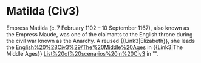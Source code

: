# Matilda (Civ3)

Empress Matilda (c. 7 February 1102 – 10 September 1167), also known as the Empress Maude, was one of the claimants to the English throne during the civil war known as the Anarchy. A reused {{Link3|Elizabeth}}, she leads the [English%20%28Civ3%29/The%20Middle%20Ages](English) in {{Link3|The Middle Ages}} [List%20of%20scenarios%20in%20Civ3](scenario) in "".